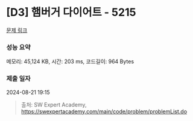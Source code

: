 # [D3] 햄버거 다이어트 - 5215 

[문제 링크](https://swexpertacademy.com/main/code/problem/problemDetail.do?contestProbId=AWT-lPB6dHUDFAVT) 

### 성능 요약

메모리: 45,124 KB, 시간: 203 ms, 코드길이: 964 Bytes

### 제출 일자

2024-08-21 19:15



> 출처: SW Expert Academy, https://swexpertacademy.com/main/code/problem/problemList.do